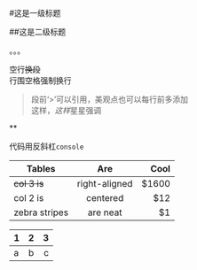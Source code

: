 #这是一级标题

##这是二级标题

。。。

空行~~换段~~  
行围空格强制换行

> 段前‘>’可以引用，美观点也可以每行前多添加  
> 这样，*这样*星星强调

**

代码用反斜杠`console`

| Tables        | Are           | Cool  |
| ------------- |:-------------:| -----:|
| ~~col 3 is~~  | right-aligned | $1600 |
| col 2 is      | centered      |   $12 |
| zebra stripes | are neat      |    $1 |

1| 2 | 3
-|:-:|-:
a| b | c